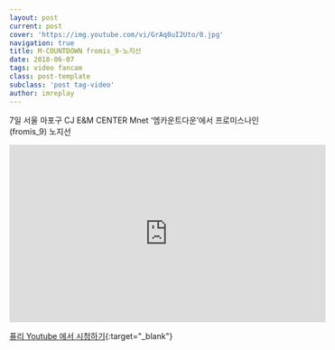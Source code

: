 ```yaml
---
layout: post
current: post
cover: 'https://img.youtube.com/vi/GrAq0uI2Uto/0.jpg'
navigation: true
title: M-COUNTDOWN fromis_9-노지선
date: 2018-06-07
tags: video fancam
class: post-template
subclass: 'post tag-video'
author: imreplay
---
```



7일 서울 마포구 CJ E&M CENTER  Mnet ‘엠카운트다운’에서 프로미스나인(fromis_9) 노지선

<iframe width="560" height="315" src="https://www.youtube.com/embed/GrAq0uI2Uto?rel=0" frameborder="0" allow="autoplay; encrypted-media" allowfullscreen></iframe>


[퓨리 Youtube 에서 시청하기](https://www.youtube.com/watch?v=GrAq0uI2Uto){:target="_blank"}